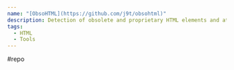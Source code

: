 ```yaml
---
name: "[ObsoHTML](https://github.com/j9t/obsohtml)"
description: Detection of obsolete and proprietary HTML elements and attributes
tags:
  - HTML
  - Tools
---
```

#repo